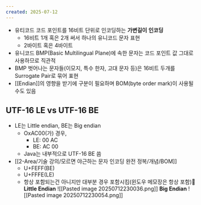 ```yaml
---
created: 2025-07-12
---
```

- 유티코드 코드 포인트를 16비트 단위로 인코딩하는 **가변길이** **인코딩**
	- 16비트 1개 혹은 2개 써서 하나의 유니코드 문자 표현
	- 2바이트 혹은 4바이트
- 유니코드 BMP(Basic Multilingual Plane)에 속한 문자는 코드 포인트 값 그대로 사용하므로 직관적
- BMP 벗어나는 문자들(이모지, 특수 한자, 고대 문자 등)은 16비트 두개를 Surrogate Pair로 묶어 표현
- [[Endian]]의 영향을 받기에 구분이 필요하며 BOM(byte order mark)이 사용될수도 있음

## UTF-16 LE vs UTF-16 BE
- LE는 Little endian, BE는 Big endian
	- OxAC00(가) 경우, 
		- LE: 00 AC
		- BE: AC 00
	- Java는 내부적으로 UTF-16 BE 씀
- [[2-Area/기술 강의/모르면 야근하는 문자 인코딩 완전 정복/개념/BOM]]
	- U+FEFF(BE)
	- U+FFFE(LE)
	- 항상 포함되는건 아니지만 대부분 경우 포함시킴(윈도우 메모장은 항상 포함)
**Little Endian**
![[Pasted image 20250712230036.png]]
**Big Endian**
![[Pasted image 20250712230054.png]]